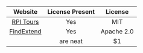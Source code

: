 | Website        | License Present          | License |
| :-------------: |:-------------:| :-----:|
| [RPI Tours](https://github.com/wtg/RPI_Tours_iOS)            | Yes | MIT |
| [FindExtend](https://github.com/monroj/FindExtend)      | Yes      |   Apache 2.0 |
|  | are neat      |    $1 |
